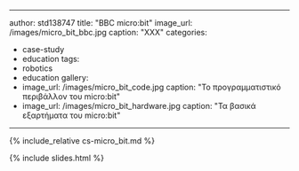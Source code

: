 ---
author: std138747
title: "BBC micro:bit"
image_url: /images/micro_bit_bbc.jpg
caption: "XXX"
categories:
  - case-study
  - education
tags:
  - robotics
  - education
gallery:
  - image_url: /images/micro_bit_code.jpg
    caption: "Το προγραμματιστικό περιβάλλον του micro:bit"
  - image_url: /images/micro_bit_hardware.jpg
    caption: "Τα βασικά εξαρτήματα του micro:bit"
  ---

{% include_relative cs-micro_bit.md %}

{% include slides.html %}
